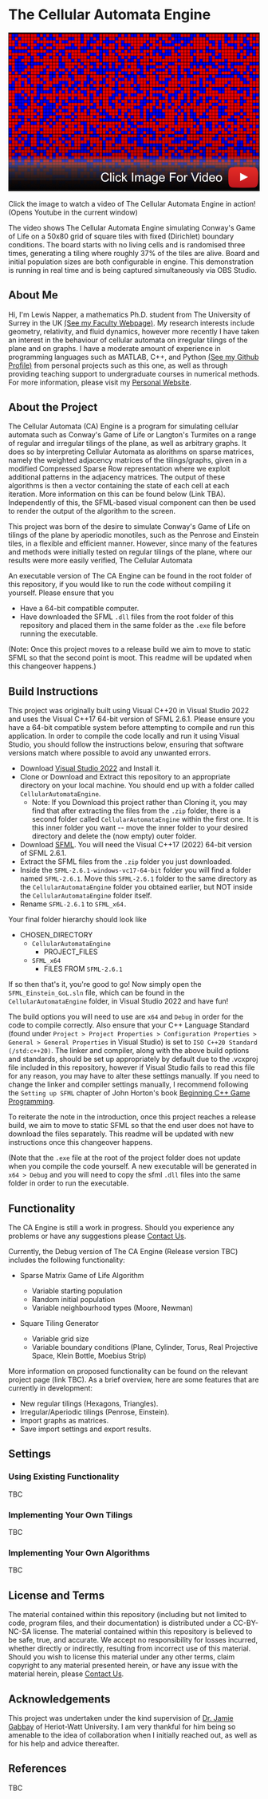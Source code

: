 # The Cellular Automata Engine

[![Conway's Game of Life on the Plane](https://github.com/LewisN3142/CellularAutomataEngine/blob/main/GoL_Thumbnail.png)](https://www.youtube.com/watch?v=9tncKbkjvZs)

Click the image to watch a video of The Cellular Automata Engine in action! (Opens Youtube in the current window)

The video shows The Cellular Automata Engine simulating Conway's Game of Life on a 50x80 grid of square tiles with fixed (Dirichlet) boundary conditions. The board starts with no living cells and is randomised three times, generating a tiling where roughly 37% of the tiles are alive. Board and initial population sizes are both configurable in engine. This demonstration is running in real time and is being captured simultaneously via OBS Studio.

## About Me

Hi, I'm Lewis Napper, a mathematics Ph.D. student from The University of Surrey in the UK [(See my Faculty Webpage)](https://www.surrey.ac.uk/people/lewis-napper). My research interests include geometry, relativity, and fluid dynamics, however more recently I have taken an interest in the behaviour of cellular automata on irregular tilings of the plane and on graphs. I have a moderate amount of experience in programming languages such as MATLAB, C++, and Python [(See my Github Profile)](https://github.com/LewisN3142) from personal projects such as this one, as well as through providing teaching support to undergraduate courses in numerical methods. For more information, please visit my [Personal Website](https://lewisn3142.github.io/).    

## About the Project

The Cellular Automata (CA) Engine is a program for simulating cellular automata such as Conway's Game of Life or Langton's Turmites on a range of regular and irregular tilings of the plane, as well as arbitrary graphs. It does so by interpreting Cellular Automata as alorithms on sparse matrices, namely the weighted adjacency matrices of the tilings/graphs, given in a modified Compressed Sparse Row representation where we exploit additional patterns in the adjacency matrices. The output of these algorithms is then a vector containing the state of each cell at each iteration. More information on this can be found below (Link TBA). Independently of this, the SFML-based visual component can then be used to render the output of the algorithm to the screen.

This project was born of the desire to simulate Conway's Game of Life on tilings of the plane by aperiodic monotiles, such as the Penrose and Einstein tiles, in a flexible and efficient manner. However, since many of the features and methods were initially tested on regular tilings of the plane, where our results were more easily verified, The Cellular Automata 

An executable version of The CA Engine can be found in the root folder of this repository, if you would like to run the code without compiling it yourself. Please ensure that you
 - Have a 64-bit compatible computer.
 - Have downloaded the SFML ``.dll`` files from the root folder of this repository and placed them in the same folder as the ``.exe`` file
before running the executable.

(Note: Once this project moves to a release build we aim to move to static SFML so that the second point is moot. This readme will be updated when this changeover happens.)

## Build Instructions
This project was originally built using Visual C++20 in Visual Studio 2022 and uses the Visual C++17 64-bit version of SFML 2.6.1. Please ensure you have a 64-bit compatible system before attempting to compile and run this application.
In order to compile the code locally and run it using Visual Studio, you should follow the instructions below, ensuring that software versions match where possible to avoid any unwanted errors.

 - Download [Visual Studio 2022](https://visualstudio.microsoft.com/vs/) and Install it.
 - Clone or Download and Extract this repository to an appropriate directory on your local machine. You should end up with a folder called ``CellularAutomataEngine``.
   - Note: If you Download this project rather than Cloning it, you may find that after extracting the files from the ``.zip`` folder, there is a second folder called ``CellularAutomataEngine`` within the first one. It is this inner folder you want -- move the inner folder to your desired directory and delete the (now empty) outer folder.
 - Download [SFML](https://www.sfml-dev.org/download/sfml/2.6.1/). You will need the Visual C++17 (2022) 64-bit version of SFML 2.6.1.
 - Extract the SFML files from the ``.zip`` folder you just downloaded.
 - Inside the ``SFML-2.6.1-windows-vc17-64-bit`` folder you will find a folder named ``SFML-2.6.1``. Move this ``SFML-2.6.1`` folder to the same directory as the ``CellularAutomataEngine`` folder you obtained earlier, but NOT inside the ``CellularAutomataEngine`` folder itself.
 - Rename ``SFML-2.6.1`` to ``SFML_x64.``

Your final folder hierarchy should look like

 - CHOSEN_DIRECTORY
   - ``CellularAutomataEngine``
     - PROJECT_FILES
   - ``SFML_x64``
     - FILES FROM ``SFML-2.6.1``

If so then that's it, you're good to go! Now simply open the ``SFML_Einstein_GoL.sln`` file, which can be found in the ``CellularAutomataEngine`` folder, in Visual Studio 2022 and have fun!

The build options you will need to use are ``x64`` and ``Debug`` in order for the code to compile correctly. Also ensure that your C++ Language Standard (found under ``Project > Project Properties > Configuration Properties > General > General Properties`` in Visual Studio) is set to ``ISO C++20 Standard (/std:c++20)``.
The linker and compiler, along with the above build options and standards, should be set up appropriately by default due to the .vcxproj file included in this repository, however if Visual Studio fails to read this file for any reason, you may have to alter these settings manually. 
If you need to change the linker and compiler settings manually, I recommend following the ``Setting up SFML`` chapter of John Horton's book [Beginning C++ Game Programming](https://subscription.packtpub.com/search?query=beginning%20c%2020%20game%20programming).

To reiterate the note in the introduction, once this project reaches a release build, we aim to move to static SFML so that the end user does not have to download the files separately. This readme will be updated with new instructions once this changeover happens.

(Note that the ``.exe`` file at the root of the project folder does not update when you compile the code yourself. A new executable will be generated in ``x64 > Debug`` and you will need to copy the sfml ``.dll`` files into the same folder in order to run the executable.

## Functionality

The CA Engine is still a work in progress. Should you experience any problems or have any suggestions please [Contact Us](https://lewisn3142.github.io/contact_page/contact.html).

Currently, the Debug version of The CA Engine (Release version TBC) includes the following functionality:

 - Sparse Matrix Game of Life Algorithm
   - Variable starting population
   - Random initial population
   - Variable neighbourhood types (Moore, Newman)
     
 - Square Tiling Generator
   - Variable grid size
   - Variable boundary conditions (Plane, Cylinder, Torus, Real Projective Space, Klein Bottle, Moebius Strip)

More information on proposed functionality can be found on the relevant project page (link TBC). As a brief overview, here are some features that are currently in development:

 - New regular tilings (Hexagons, Triangles).
 - Irregular/Aperiodic tilings (Penrose, Einstein).
 - Import graphs as matrices.
 - Save import settings and export results.

## Settings

### Using Existing Functionality
TBC

### Implementing Your Own Tilings
TBC

### Implementing Your Own Algorithms
TBC

## License and Terms

The material contained within this repository (including but not limited to code, program files, and their documentation) is distributed under a CC-BY-NC-SA license. The material contained within this repository is believed to be safe, true, and accurate. We accept no responsibility for losses incurred, whether directly or indirectly, resulting from incorrect use of this material. Should you wish to license this material under any other terms, claim copyright to any material presented herein, or have any issue with the material herein, please [Contact Us](https://lewisn3142.github.io/contact_page/contact.html).

## Acknowledgements

This project was undertaken under the kind supervision of [Dr. Jamie Gabbay](https://gabbay.org.uk/) of Heriot-Watt University. I am very thankful for him being so amenable to the idea of collaboration when I initially reached out, as well as for his help and advice thereafter.

## References
TBC

